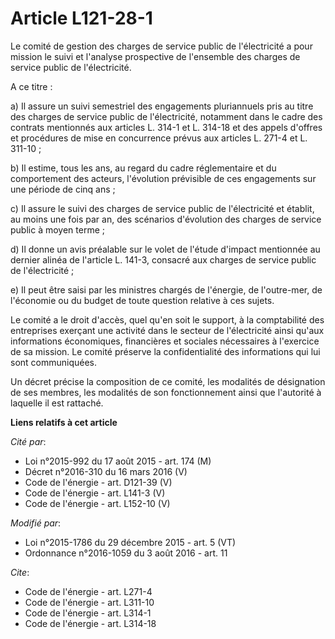 # Article L121-28-1

Le comité de gestion des charges de service public de l'électricité a pour mission le suivi et l'analyse prospective de
l'ensemble des charges de service public de l'électricité.

A ce titre : 

a) Il assure un suivi semestriel des engagements pluriannuels pris au titre des charges de service public de l'électricité,
notamment dans le cadre des contrats mentionnés aux articles L. 314-1 et L. 314-18 et des appels d'offres et procédures de
mise en concurrence prévus aux articles L. 271-4 et L. 311-10 ; 

b) Il estime, tous les ans, au regard du cadre réglementaire et du comportement des acteurs, l'évolution prévisible de ces
engagements sur une période de cinq ans ; 

c) Il assure le suivi des charges de service public de l'électricité et établit, au moins une fois par an, des scénarios
d'évolution des charges de service public à moyen terme ; 

d) Il donne un avis préalable sur le volet de l'étude d'impact mentionnée au dernier alinéa de l'article L. 141-3, consacré
aux charges de service public de l'électricité ; 

e) Il peut être saisi par les ministres chargés de l'énergie, de l'outre-mer, de l'économie ou du budget de toute question
relative à ces sujets. 

Le comité a le droit d'accès, quel qu'en soit le support, à la comptabilité des entreprises exerçant une activité dans le
secteur de l'électricité ainsi qu'aux informations économiques, financières et sociales nécessaires à l'exercice de sa
mission. Le comité préserve la confidentialité des informations qui lui sont communiquées. 

Un décret précise la composition de ce comité, les modalités de désignation de ses membres, les modalités de son
fonctionnement ainsi que l'autorité à laquelle il est rattaché.

**Liens relatifs à cet article**

_Cité par_:

  - Loi n°2015-992 du 17 août 2015 - art. 174 (M)
  - Décret n°2016-310 du 16 mars 2016 (V)
  - Code de l'énergie - art. D121-39 (V)
  - Code de l'énergie - art. L141-3 (V)
  - Code de l'énergie - art. L152-10 (V)

_Modifié par_:

  - Loi n°2015-1786 du 29 décembre 2015 - art. 5 (VT)
  - Ordonnance n°2016-1059 du 3 août 2016 - art. 11

_Cite_:

  - Code de l'énergie - art. L271-4
  - Code de l'énergie - art. L311-10
  - Code de l'énergie - art. L314-1
  - Code de l'énergie - art. L314-18
